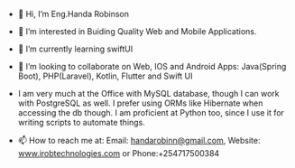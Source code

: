 - 👋 Hi, I’m Eng.Handa Robinson
- 👀 I’m interested in Buiding Quality Web and Mobile Applications.
- 🌱 I’m currently learning swiftUI
- 💞️ I’m looking to collaborate on Web, IOS and Android Apps: Java(Spring Boot), PHP(Laravel), Kotlin, Flutter and Swift UI
- I am very much at the Office with MySQL database, though I can work with PostgreSQL as well. I prefer using ORMs like Hibernate when accessing
the db though.
I am proficient at Python too, since I use it for writing scripts to
automate things.

- 📫 How to reach me at: Email: handarobinn@gmail.com, Website: www.irobtechnologies.com or Phone:+254717500384

<!---
handarobinn/handarobinn is a ✨ special ✨ repository because its `README.md` (this file) appears on your GitHub profile.
You can click the Preview link to take a look at your changes.
--->
